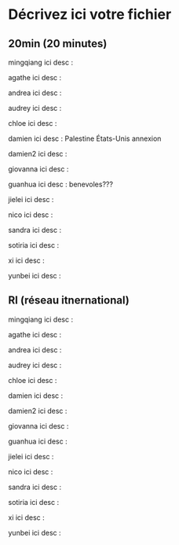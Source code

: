 # Décrivez ici votre fichier

## 20min (20 minutes)

mingqiang
ici desc :

agathe
ici desc :

andrea
ici desc :

audrey
ici desc :

chloe
ici desc :

damien
ici desc : Palestine États-Unis annexion

damien2
ici desc :

giovanna
ici desc :

guanhua
ici desc : benevoles???

jielei
ici desc :

nico
ici desc :

sandra
ici desc :

sotiria
ici desc :

xi
ici desc :

yunbei
ici desc :

## RI (réseau itnernational)

mingqiang
ici desc :

agathe
ici desc :

andrea
ici desc :

audrey
ici desc :

chloe
ici desc :

damien
ici desc :

damien2
ici desc :

giovanna
ici desc :

guanhua
ici desc :

jielei
ici desc :

nico
ici desc :

sandra
ici desc :

sotiria
ici desc :

xi
ici desc :

yunbei
ici desc :

